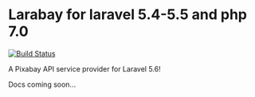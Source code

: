 # Larabay for laravel 5.4-5.5 and php 7.0

[![Build Status](https://travis-ci.org/jonpemby/larabay.svg?branch=master)](https://travis-ci.org/jonpemby/larabay)

A Pixabay API service provider for Laravel 5.6!

Docs coming soon...
